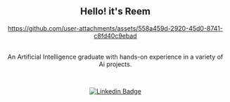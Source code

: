 
<body>
<div align="center">

<p>
<h2> Hello! it's Reem </h2>



https://github.com/user-attachments/assets/558a459d-2920-45d0-8741-c8fd40c9ebad




<br>
An Artificial Intelligence graduate with hands-on experience in a variety of Ai projects</a>.    
</p>

<br />

[![Linkedin Badge](https://img.shields.io/badge/LinkedIn-0077B5?style=flat-square&logo=linkedin&logoColor=white
)](https://www.linkedin.com/in/reem-ahmed-204464243/)

<br />
</div>
</body>

<!--
![fbavatar_1684045024707_7063396783310737937](https://github.com/reem010/reem010/assets/108128985/f2c8d9c1-fdcc-4f41-901c-eb1fddacf649)
- 🔭 I’m currently working on ...
- 🌱 I’m currently learning ...
- 👯 I’m looking to collaborate on ...
- 🤔 I’m looking for help with ...
- 💬 Ask me about ...
- 📫 How to reach me: ...
- 😄 Pronouns: ...
- ⚡ Fun fact: ...

[![Spotify Badge](https://img.shields.io/badge/Spotify-1ED760?style=flat-square&logo=spotify&logoColor=white)](https://open.spotify.com/user/31aynfi54vb3f7mrxav4d64pqfma)
 
-->
